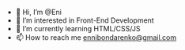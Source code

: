 - 👋 Hi, I’m @Eni
- 👀 I’m interested in Front-End Development
- 🌱 I’m currently learning HTML/CSS/JS
- 📫 How to reach me ennibondarenko@gmail.com

<!---
ennybo/ennybo is a ✨ special ✨ repository because its `README.md` (this file) appears on your GitHub profile.
You can click the Preview link to take a look at your changes.
--->
